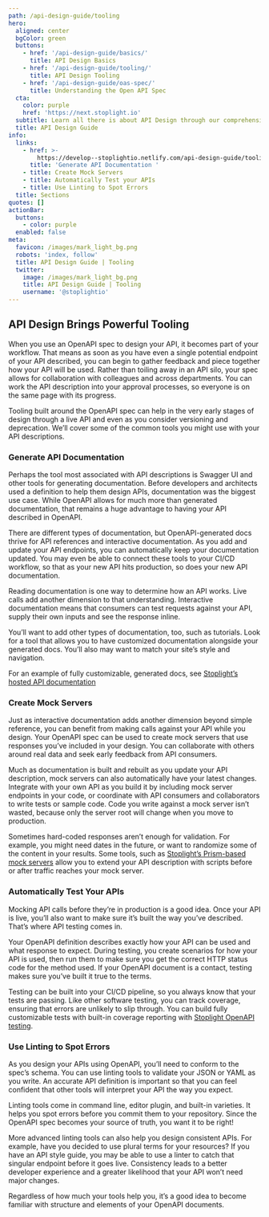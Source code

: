 ```yaml
---
path: /api-design-guide/tooling
hero:
  aligned: center
  bgColor: green
  buttons:
    - href: '/api-design-guide/basics/'
      title: API Design Basics
    - href: '/api-design-guide/tooling/'
      title: API Design Tooling
    - href: '/api-design-guide/oas-spec/'
      title: Understanding the Open API Spec
  cta:
    color: purple
    href: 'https://next.stoplight.io'
  subtitle: Learn all there is about API Design through our comprehensive guide
  title: API Design Guide
info:
  links:
    - href: >-
        https://develop--stoplightio.netlify.com/api-design-guide/tooling#generate-api-documentation
      title: 'Generate API Documentation '
    - title: Create Mock Servers
    - title: Automatically Test your APIs
    - title: Use Linting to Spot Errors
  title: Sections
quotes: []
actionBar:
  buttons:
    - color: purple
  enabled: false
meta:
  favicon: /images/mark_light_bg.png
  robots: 'index, follow'
  title: API Design Guide | Tooling
  twitter:
    image: /images/mark_light_bg.png
    title: API Design Guide | Tooling
    username: '@stoplightio'
---
```

## API Design Brings Powerful Tooling
When you use an OpenAPI spec to design your API, it becomes part of your workflow. That means as soon as you have even a single potential endpoint of your API described, you can begin to gather feedback and piece together how your API will be used. Rather than toiling away in an API silo, your spec allows for collaboration with colleagues and across departments. You can work the API description into your approval processes, so everyone is on the same page with its progress.

Tooling built around the OpenAPI spec can help in the very early stages of design through a live API and even as you consider versioning and deprecation. We’ll cover some of the common tools you might use with your API descriptions.
### Generate API Documentation
Perhaps the tool most associated with API descriptions is Swagger UI and other tools for generating documentation. Before developers and architects used a definition to help them design APIs, documentation was the biggest use case. While OpenAPI allows for much more than generated documentation, that remains a huge advantage to having your API described in OpenAPI.

There are different types of documentation, but OpenAPI-generated docs thrive for API references and interactive documentation. As you add and update your API endpoints, you can automatically keep your documentation updated. You may even be able to connect these tools to your CI/CD workflow, so that as your new API hits production, so does your new API documentation.

Reading documentation is one way to determine how an API works. Live calls add another dimension to that understanding. Interactive documentation means that consumers can test requests against your API, supply their own inputs and see the response inline.

You’ll want to add other types of documentation, too, such as tutorials. Look for a tool that allows you to have customized documentation alongside your generated docs. You’ll also may want to match your site’s style and navigation.

For an example of fully customizable, generated docs, see [Stoplight’s hosted API documentation](https://stoplight.io/documentation/)
### Create Mock Servers
Just as interactive documentation adds another dimension beyond simple reference, you can benefit from making calls against your API while you design. Your OpenAPI spec can be used to create mock servers that use responses you’ve included in your design. You can collaborate with others around real data and seek early feedback from API consumers.

Much as documentation is built and rebuilt as you update your API description, mock servers can also automatically have your latest changes. Integrate with your own API as you build it by including mock server endpoints in your code, or coordinate with API consumers and collaborators to write tests or sample code. Code you write against a mock server isn’t wasted, because only the server root will change when you move to production.

Sometimes hard-coded responses aren’t enough for validation. For example, you might need dates in the future, or want to randomize some of the content in your results. Some tools, such as [Stoplight’s Prism-based mock servers](https://stoplight.io/mocking/) allow you to extend your API description with scripts before or after traffic reaches your mock server.
### Automatically Test Your APIs
Mocking API calls before they’re in production is a good idea. Once your API is live, you’ll also want to make sure it’s built the way you’ve described. That’s where API testing comes in.

Your OpenAPI definition describes exactly how your API can be used and what response to expect. During testing, you create scenarios for how your API is used, then run them to make sure you get the correct HTTP status code for the method used. If your OpenAPI document is a contact, testing makes sure you’ve built it true to the terms.

Testing can be built into your CI/CD pipeline, so you always know that your tests are passing. Like other software testing, you can track coverage, ensuring that errors are unlikely to slip through. You can build fully customizable tests with built-in coverage reporting with [Stoplight OpenAPI testing](https://stoplight.io/testing/).
### Use Linting to Spot Errors
As you design your APIs using OpenAPI, you’ll need to conform to the spec’s schema. You can use linting tools to validate your JSON or YAML as you write. An accurate API definition is important so that you can feel confident that other tools will interpret your API the way you expect.

Linting tools come in command line, editor plugin, and built-in varieties. It helps you spot errors before you commit them to your repository. Since the OpenAPI spec becomes your source of truth, you want it to be right!

More advanced linting tools can also help you design consistent APIs. For example, have you decided to use plural terms for your resources? If you have an API style guide, you may be able to use a linter to catch that singular endpoint before it goes live. Consistency leads to a better developer experience and a greater likelihood that your API won’t need major changes.

Regardless of how much your tools help you, it’s a good idea to become familiar with structure and elements of your OpenAPI documents.
